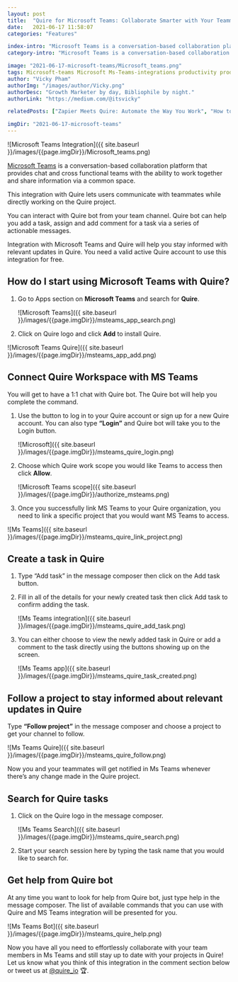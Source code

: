 ```yaml
---
layout: post
title:  "Quire for Microsoft Teams: Collaborate Smarter with Your Teammates"
date:   2021-06-17 11:58:07
categories: "Features"

index-intro: "Microsoft Teams is a conversation-based collaboration platform that provides chat and cross functional teams with the ability to work together and share information via a common space. This integration with Quire lets users communicate with teammates while directly working on the Quire project."
category-intro: "Microsoft Teams is a conversation-based collaboration platform that provides chat and cross functional teams with the ability to work together and share information via a common space."

image: "2021-06-17-microsoft-teams/Microsoft_teams.png"
tags: Microsoft-teams Microsoft Ms-Teams-integrations productivity productivity-app productivity-tool team-management-software work-management-software team-communication team-productivity task-scheduling-software increase-productivity remote-team to-do-list-app working-remotely remote-teams task-management task-management-software project-management-software productivity-tips to-do-list task-list teamwork 
author: "Vicky Pham"
authorImg: "/images/author/Vicky.png"
authorDesc: "Growth Marketer by day, Bibliophile by night."
authorLink: "https://medium.com/@itsvicky"

relatedPosts: ["Zapier Meets Quire: Automate the Way You Work", "How to Use Apple Sign-in with Quire", "Quire for Gmail: Turn Your Emails Into Tasks"]

imgDir: "2021-06-17-microsoft-teams"
---
```


![Microsoft Teams Integration]({{ site.baseurl }}/images/{{page.imgDir}}/Microsoft_teams.png)

[Microsoft Teams](https://www.microsoft.com/en-ww/microsoft-teams/group-chat-software) is a conversation-based collaboration platform that provides chat and cross functional teams with the ability to work together and share information via a common space. 

This integration with Quire lets users communicate with teammates while directly working on the Quire project.

You can interact with Quire bot from your team channel. Quire bot can help you add a task, assign and add comment for a task via a series of actionable messages.

Integration with Microsoft Teams and Quire will help you stay informed with relevant updates in Quire. You need a valid active Quire account to use this integration for free.

## How do I start using Microsoft Teams with Quire?

1. Go to Apps section on **Microsoft Teams** and search for **Quire**.

    ![Microsoft Teams]({{ site.baseurl }}/images/{{page.imgDir}}/msteams_app_search.png)

1. Click on Quire logo and click **Add** to install Quire. 

![Microsoft Teams Quire]({{ site.baseurl }}/images/{{page.imgDir}}/msteams_app_add.png)

## Connect Quire Workspace with MS Teams

You will get to have a 1:1 chat with Quire bot. The Quire bot will help you complete the command. 

1. Use the button to log in to your Quire account or sign up for a new Quire account. You can also type **“Login”** and Quire bot will take you to the Login button.

    ![Microsoft]({{ site.baseurl }}/images/{{page.imgDir}}/msteams_quire_login.png)

1. Choose which Quire work scope you would like Teams to access then click **Allow**.

    ![Microsoft Teams scope]({{ site.baseurl }}/images/{{page.imgDir}}/authorize_msteams.png)

1. Once you successfully link MS Teams to your Quire organization, you need to link a specific project that you would want MS Teams to access.

![Ms Teams]({{ site.baseurl }}/images/{{page.imgDir}}/msteams_quire_link_project.png)

## Create a task in Quire 

1. Type “Add task” in the message composer then click on the Add task button.

2. Fill in all of the details for your newly created task then click Add task to confirm adding the task.

    ![Ms Teams integration]({{ site.baseurl }}/images/{{page.imgDir}}/msteams_quire_add_task.png)

3. You can either choose to view the newly added task in Quire or add a comment to the task directly using the buttons showing up on the screen.

    ![Ms Teams app]({{ site.baseurl }}/images/{{page.imgDir}}/msteams_quire_task_created.png)

## Follow a project to stay informed about relevant updates in Quire

Type **“Follow project”** in the message composer and choose a project to get your channel to follow. 

![Ms Teams Quire]({{ site.baseurl }}/images/{{page.imgDir}}/msteams_quire_follow.png)

Now you and your teammates will get notified in Ms Teams whenever there’s any change made in the Quire project.

## Search for Quire tasks

1. Click on the Quire logo in the message composer.

    ![Ms Teams Search]({{ site.baseurl }}/images/{{page.imgDir}}/msteams_quire_search.png)

2. Start your search session here by typing the task name that you would like to search for.

## Get help from Quire bot 

At any time you want to look for help from Quire bot, just type help in the message composer. The list of available commands that you can use with Quire and MS Teams integration will be presented for you.

![Ms Teams Bot]({{ site.baseurl }}/images/{{page.imgDir}}/msteams_quire_help.png)

Now you have all you need to effortlessly collaborate with your team members in Ms Teams and still stay up to date with your projects in Quire! Let us know  what you think of this integration in the comment section below or tweet us at [@quire_io](https://twitter.com/quire_io) 🏆.


[jekyll]:      http://jekyllrb.com
[jekyll-gh]:   https://github.com/jekyll/jekyll
[jekyll-help]: https://github.com/jekyll/jekyll-help